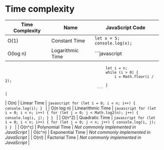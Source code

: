# Time complexity

| Time Complexity | Name                 | JavaScript Code                                                   |
|-----------------|----------------------|---------------------------------------------------------------------|
| O(1)            | Constant Time        | `let x = 5; console.log(x);`                                       |
| O(log n)        | Logarithmic Time     | ```javascript
                                                  let i = n;
                                                  while (i > 0) {
                                                      i = Math.floor(i / 2);
                                                  }
                                              ```                             |
| O(n)            | Linear Time          | ```javascript
                                                  for (let i = 0; i < n; i++) {
                                                      console.log(i);
                                                  }
                                              ```                             |
| O(n log n)      | Linearithmic Time    | ```javascript
                                                  for (let i = 0; i < n; i++) {
                                                      for (let j = 0; j < Math.log2(n); j++) {
                                                          console.log(i, j);
                                                      }
                                                  }
                                              ```                             |
| O(n^2)          | Quadratic Time       | ```javascript
                                                  for (let i = 0; i < n; i++) {
                                                      for (let j = 0; j < n; j++) {
                                                          console.log(i, j);
                                                      }
                                                  }
                                              ```                             |
| O(n^c)          | Polynomial Time      | *Not commonly implemented in JavaScript*                           |
| O(c^n)          | Exponential Time     | *Not commonly implemented in JavaScript*                           |
| O(n!)           | Factorial Time       | *Not commonly implemented in JavaScript*                           |
